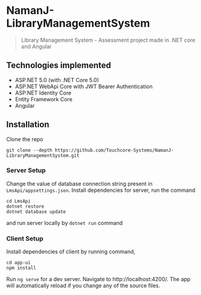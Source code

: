 # NamanJ-LibraryManagementSystem
 > Library Management System - Assessment project made in .NET core and Angular
 
## Technologies implemented
 - ASP.NET 5.0 (with .NET Core 5.0)
 - ASP.NET WebApi Core with JWT Bearer Authentication
 - ASP.NET Identity Core
 - Entity Framework Core
 - Angular

## Installation

Clone the repo

```
git clone --depth https://github.com/Touchcore-Systems/NamanJ-LibraryManagementSystem.git
```

### Server Setup

Change the value of database connection string present in ```LmsApi/appsettings.json```. Install dependencies for server, run the command
```
cd LmsApi
dotnet restore
dotnet database update
```
and run server locally by ``` dotnet run ``` command


### Client Setup

Install dependencies of client by running command,
```
cd app-ui
npm install
```
Run ```ng serve``` for a dev server. Navigate to http://localhost:4200/. The app will automatically reload if you change any of the source files.

